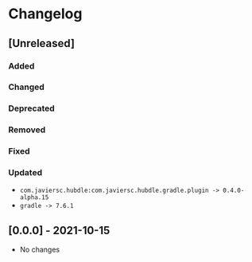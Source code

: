 # Changelog

## [Unreleased]

### Added

### Changed

### Deprecated

### Removed

### Fixed

### Updated

- `com.javiersc.hubdle:com.javiersc.hubdle.gradle.plugin -> 0.4.0-alpha.15`
- `gradle -> 7.6.1`

## [0.0.0] - 2021-10-15

- No changes
